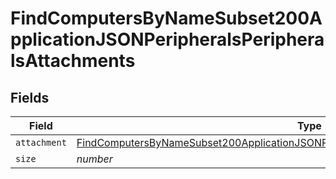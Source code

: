 # FindComputersByNameSubset200ApplicationJSONPeripheralsPeripheralsAttachments


## Fields

| Field                                                                                                                                                                                                       | Type                                                                                                                                                                                                        | Required                                                                                                                                                                                                    | Description                                                                                                                                                                                                 | Example                                                                                                                                                                                                     |
| ----------------------------------------------------------------------------------------------------------------------------------------------------------------------------------------------------------- | ----------------------------------------------------------------------------------------------------------------------------------------------------------------------------------------------------------- | ----------------------------------------------------------------------------------------------------------------------------------------------------------------------------------------------------------- | ----------------------------------------------------------------------------------------------------------------------------------------------------------------------------------------------------------- | ----------------------------------------------------------------------------------------------------------------------------------------------------------------------------------------------------------- |
| `attachment`                                                                                                                                                                                                | [FindComputersByNameSubset200ApplicationJSONPeripheralsPeripheralsAttachmentsAttachment](../../models/operations/findcomputersbynamesubset200applicationjsonperipheralsperipheralsattachmentsattachment.md) | :heavy_minus_sign:                                                                                                                                                                                          | N/A                                                                                                                                                                                                         |                                                                                                                                                                                                             |
| `size`                                                                                                                                                                                                      | *number*                                                                                                                                                                                                    | :heavy_minus_sign:                                                                                                                                                                                          | N/A                                                                                                                                                                                                         | 1                                                                                                                                                                                                           |